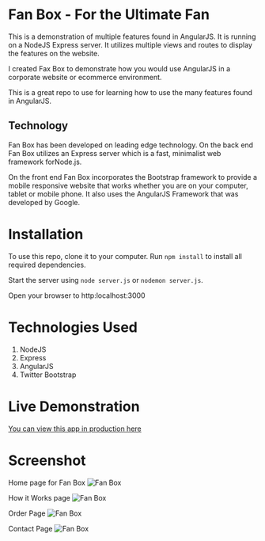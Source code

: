 # Fan Box - For the Ultimate Fan

This is a demonstration of multiple features found in AngularJS. It is running on a NodeJS Express server.
It utilizes multiple views and routes to display the features on the website.

I created Fax Box to demonstrate how you would use AngularJS in a corporate website or ecommerce environment.

This is a great repo to use for learning how to use the many features found in AngularJS.

## Technology
Fan Box has been developed on leading edge technology. On the back end Fan Box utilizes an Express server which is a fast, minimalist web framework forNode.js. 

On the front end Fan Box incorporates the Bootstrap framework to provide a mobile responsive website that works whether you are on your computer, tablet or mobile phone. It also uses the AngularJS Framework that was developed by Google.

# Installation
To use this repo, clone it to your computer. Run `npm install` to install all required dependencies. 

Start the server using `node server.js` or `nodemon server.js`.

Open your browser to http:localhost:3000

# Technologies Used
1. NodeJS
2. Express
3. AngularJS
4. Twitter Bootstrap

# Live Demonstration
[You can view this app in production here](https://jb-fanbox.herokuapp.com)

# Screenshot
Home page for Fan Box
![Fan Box](http://www.jenniferbland.com/images/fan-box.png)

How it Works page
![Fan Box](http://www.jenniferbland.com/images/screenshot-how-it-works.png)

Order Page
![Fan Box](http://www.jenniferbland.com/images/screenshot-order.png)

Contact Page
![Fan Box](http://www.jenniferbland.com/images/screenshot-contact.png)
